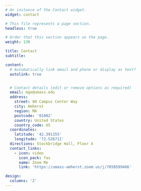 ```yaml
---
# An instance of the Contact widget.
widget: contact

# This file represents a page section.
headless: true

# Order that this section appears on the page.
weight: 130

title: Contact
subtitle:

content:
  # Automatically link email and phone or display as text?
  autolink: true


  # Contact details (edit or remove options as required)
  email: mge@umass.edu
  address:
    street: 80 Campus Center Way
    city: Amherst
    region: MA
    postcode: '01002'
    country: United States
    country_code: US
  coordinates:
    latitude: '42.391155'
    longitude: '72.526711'
  directions: Stockbridge Hall, Floor 4
  contact_links:
    - icon: video
      icon_pack: fas
      name: Zoom Me
      link: 'https://umass-amherst.zoom.us/j/7050599466'

design:
  columns: '2'
---
```

